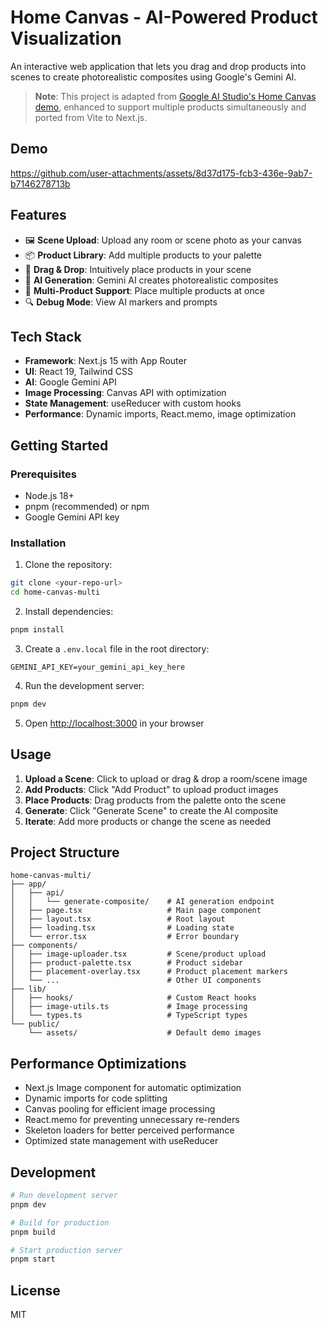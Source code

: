 # Home Canvas - AI-Powered Product Visualization

An interactive web application that lets you drag and drop products into scenes to create photorealistic composites using Google's Gemini AI.

> **Note**: This project is adapted from [Google AI Studio's Home Canvas demo](https://aistudio.google.com/u/2/apps/bundled/home_canvas?showPreview=true&showAssistant=true), enhanced to support multiple products simultaneously and ported from Vite to Next.js.

## Demo

https://github.com/user-attachments/assets/8d37d175-fcb3-436e-9ab7-b7146278713b

## Features

- 🖼️ **Scene Upload**: Upload any room or scene photo as your canvas
- 📦 **Product Library**: Add multiple products to your palette
- 🎯 **Drag & Drop**: Intuitively place products in your scene
- 🤖 **AI Generation**: Gemini AI creates photorealistic composites
- 🎨 **Multi-Product Support**: Place multiple products at once
- 🔍 **Debug Mode**: View AI markers and prompts

## Tech Stack

- **Framework**: Next.js 15 with App Router
- **UI**: React 19, Tailwind CSS
- **AI**: Google Gemini API
- **Image Processing**: Canvas API with optimization
- **State Management**: useReducer with custom hooks
- **Performance**: Dynamic imports, React.memo, image optimization

## Getting Started

### Prerequisites

- Node.js 18+
- pnpm (recommended) or npm
- Google Gemini API key

### Installation

1. Clone the repository:

```bash
git clone <your-repo-url>
cd home-canvas-multi
```

2. Install dependencies:

```bash
pnpm install
```

3. Create a `.env.local` file in the root directory:

```env
GEMINI_API_KEY=your_gemini_api_key_here
```

4. Run the development server:

```bash
pnpm dev
```

5. Open [http://localhost:3000](http://localhost:3000) in your browser

## Usage

1. **Upload a Scene**: Click to upload or drag & drop a room/scene image
2. **Add Products**: Click "Add Product" to upload product images
3. **Place Products**: Drag products from the palette onto the scene
4. **Generate**: Click "Generate Scene" to create the AI composite
5. **Iterate**: Add more products or change the scene as needed

## Project Structure

```
home-canvas-multi/
├── app/
│   ├── api/
│   │   └── generate-composite/    # AI generation endpoint
│   ├── page.tsx                   # Main page component
│   ├── layout.tsx                 # Root layout
│   ├── loading.tsx                # Loading state
│   └── error.tsx                  # Error boundary
├── components/
│   ├── image-uploader.tsx         # Scene/product upload
│   ├── product-palette.tsx        # Product sidebar
│   ├── placement-overlay.tsx      # Product placement markers
│   └── ...                        # Other UI components
├── lib/
│   ├── hooks/                     # Custom React hooks
│   ├── image-utils.ts             # Image processing
│   └── types.ts                   # TypeScript types
└── public/
    └── assets/                    # Default demo images
```

## Performance Optimizations

- Next.js Image component for automatic optimization
- Dynamic imports for code splitting
- Canvas pooling for efficient image processing
- React.memo for preventing unnecessary re-renders
- Skeleton loaders for better perceived performance
- Optimized state management with useReducer

## Development

```bash
# Run development server
pnpm dev

# Build for production
pnpm build

# Start production server
pnpm start
```

## License

MIT
